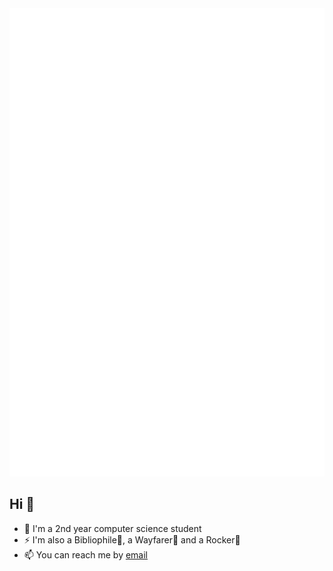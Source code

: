 <picture>
  <img src="./github-metrics.svg" alt="metrics">
</picture>

## Hi 👋

- 🔭 I'm a 2nd year computer science student
- ⚡ I'm also a Bibliophile📕, a Wayfarer🚶 and a Rocker🤘
- 📫 You can reach me by [email](qyxtim@qq.com)